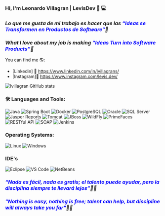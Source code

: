 ### Hi, I'm Leonardo Villagran | LevisDev 👋 💻

### *Lo que me gusta de mi trabajo es hacer que las <span style="color:blue"> “Ideas se Transformen en Productos de Software”</span>🚀*
### *What I love about my job is making <span style="color:blue">”Ideas Turn into Software Products”</span>🚀*

You can find me 🌎:
- [Linkedin] 💼 https://www.linkedin.com/in/lvillagrans/
- [Instagram]📸 https://www.instagram.com/levis.dev/
 
![lvillagran GitHub stats](https://github-readme-stats.vercel.app/api?username=lvillagran&show_icons=true)


### 🛠️ Languages and Tools:
![Java](https://img.shields.io/badge/Java-ED8B00?style=for-the-badge&logo=java&logoColor=white)
![Spring Boot](https://img.shields.io/badge/Spring_Boot-6DB33F?style=for-the-badge&logo=spring&logoColor=white)
![Docker](https://img.shields.io/badge/Docker-2496ED?style=for-the-badge&logo=docker&logoColor=white)
![PostgreSQL](https://img.shields.io/badge/PostgreSQL-316192?style=for-the-badge&logo=postgresql&logoColor=white)
![Oracle](https://img.shields.io/badge/Oracle-F80000?style=for-the-badge&logo=oracle&logoColor=white)
![SQL Server](https://img.shields.io/badge/SQL_Server-CC2927?style=for-the-badge&logo=microsoft-sql-server&logoColor=white)
![Jasper Reports](https://img.shields.io/badge/Jasper_Reports-9B4F96?style=for-the-badge&logo=jasper&logoColor=white)
![Tomcat](https://img.shields.io/badge/Tomcat-F8DC75?style=for-the-badge&logo=apachetomcat&logoColor=white)
![JBoss](https://img.shields.io/badge/JBoss-E2001A?style=for-the-badge&logo=jboss&logoColor=white)
![WildFly](https://img.shields.io/badge/WildFly-3F8CBB?style=for-the-badge&logo=wildfly&logoColor=white)
![PrimeFaces](https://img.shields.io/badge/PrimeFaces-5F9DD0?style=for-the-badge&logo=primefaces&logoColor=white)
![RESTful API](https://img.shields.io/badge/RESTful_API-25D366?style=for-the-badge&logo=rest&logoColor=white)
![SOAP](https://img.shields.io/badge/SOAP-0069A8?style=for-the-badge&logo=soap&logoColor=white)
![Jenkins](https://img.shields.io/badge/Jenkins-D24939?style=for-the-badge&logo=jenkins&logoColor=white)

### Operating Systems:
![Linux](https://img.shields.io/badge/Linux-FCC624?style=for-the-badge&logo=linux&logoColor=black)
![Windows](https://img.shields.io/badge/Windows-0078D4?style=for-the-badge&logo=windows&logoColor=white)

### IDE's
![Eclipse](https://img.shields.io/badge/Eclipse-2C2255?style=for-the-badge&logo=eclipse&logoColor=white)
![VS Code](https://img.shields.io/badge/VS_Code-007ACC?style=for-the-badge&logo=visualstudiocode&logoColor=white)
![NetBeans](https://img.shields.io/badge/NetBeans-1B6AC6?style=for-the-badge&logo=apache-netbeans&logoColor=white)

### *<span style="color:blue"> “Nada es fácil, nada es gratis; el talento puede ayudar, pero la disciplina siempre te llevará lejos”</span>💪🚀*
### *<span style="color:blue">"Nothing is easy, nothing is free; talent can help, but discipline will always take you far"</span>💪🚀*
